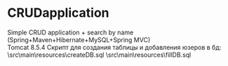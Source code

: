 # CRUDapplication
Simple CRUD application + search by name (Spring+Maven+Hibernate+MySQL+Spring MVC)  
Tomcat 8.5.4
Скрипт для создания таблицы и добавления юзеров в бд: \src\main\resources\createDB.sql \src\main\resources\fillDB.sql
